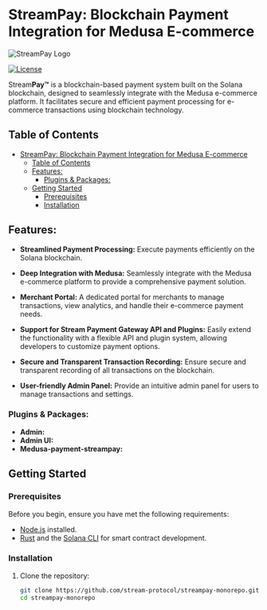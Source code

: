 # StreamPay: Blockchain Payment Integration for Medusa E-commerce

![StreamPay Logo ](streampay.png)

[![License](https://img.shields.io/badge/license-MIT-blue.svg)](LICENSE)

Stream**Pay™** is a blockchain-based payment system built on the Solana blockchain, designed to seamlessly integrate with the Medusa e-commerce platform. It facilitates secure and efficient payment processing for e-commerce transactions using blockchain technology.

## Table of Contents

- [StreamPay: Blockchain Payment Integration for Medusa E-commerce](#streampay-blockchain-payment-integration-for-medusa-e-commerce)
  - [Table of Contents](#table-of-contents)
  - [Features:](#features)
    - [Plugins \& Packages:](#plugins--packages)
  - [Getting Started](#getting-started)
    - [Prerequisites](#prerequisites)
    - [Installation](#installation)

## Features:

- **Streamlined Payment Processing:** Execute payments efficiently on the Solana blockchain.

- **Deep Integration with Medusa:** Seamlessly integrate with the Medusa e-commerce platform to provide a comprehensive payment solution.

- **Merchant Portal:** A dedicated portal for merchants to manage transactions, view analytics, and handle their e-commerce payment needs.

- **Support for Stream Payment Gateway API and Plugins:** Easily extend the functionality with a flexible API and plugin system, allowing developers to customize payment options.

- **Secure and Transparent Transaction Recording:** Ensure secure and transparent recording of all transactions on the blockchain.

- **User-friendly Admin Panel:** Provide an intuitive admin panel for users to manage transactions and settings.

### Plugins & Packages:

- **Admin:**
- **Admin UI:**
- **Medusa-payment-streampay:**

## Getting Started

### Prerequisites

Before you begin, ensure you have met the following requirements:

- [Node.js](https://nodejs.org/) installed.
- [Rust](https://www.rust-lang.org/) and the [Solana CLI](https://docs.solana.com/cli/install) for smart contract development.

### Installation

1. Clone the repository:

   ```bash
   git clone https://github.com/stream-protocol/streampay-monorepo.git
   cd streampay-monorepo
